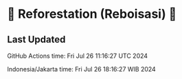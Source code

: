 
# 🌳 Reforestation (Reboisasi) 🌲

## Last Updated

GitHub Actions time: Fri Jul 26 11:16:27 UTC 2024

Indonesia/Jakarta time: Fri Jul 26 18:16:27 WIB 2024
